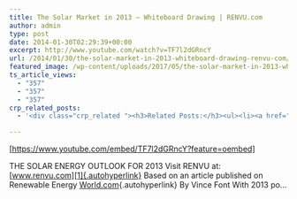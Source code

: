 ```yaml
---
title: The Solar Market in 2013 – Whiteboard Drawing | RENVU.com
author: admin
type: post
date: 2014-01-30T02:29:39+00:00
excerpt: http://www.youtube.com/watch?v=TF7l2dGRncY
url: /2014/01/30/the-solar-market-in-2013-whiteboard-drawing-renvu-com/
featured_image: /wp-content/uploads/2017/05/the-solar-market-in-2013-whitebo.jpg
ts_article_views:
  - "357"
  - "357"
  - "357"
crp_related_posts:
  - '<div class="crp_related "><h3>Related Posts:</h3><ul><li><a href="https://scdhub.org/2017/06/02/fumble-bumble-a-do-able-native-bee-survival-plan-for-cities/"    ><img src="https://scdhub.org/wp-content/uploads/2017/06/Screen-Shot-2017-07-19-at-5.42.53-PM-150x150.png" alt="Our Bees, Our Food, Our World" title="Our Bees, Our Food, Our World" width="150" height="150" class="crp_thumb crp_featured" /><span class="crp_title">Our Bees, Our Food, Our World</span></a></li><li><a href="https://scdhub.org/2017/12/25/wastewater-treatment-and-biosolids-management/"    ><img src="https://scdhub.org/wp-content/uploads/2017/12/wastewater-treatment-and-biosoli-150x150.jpg" alt="Wastewater treatment and Biosolids management" title="Wastewater treatment and Biosolids management" width="150" height="150" class="crp_thumb crp_featured" /><span class="crp_title">Wastewater treatment and Biosolids management</span></a></li><li><a href="https://scdhub.org/2017/05/31/colorado-homeless-outloud/"    ><img src="https://scdhub.org/wp-content/uploads/2017/05/Screen-Shot-2017-06-08-at-3.02.26-PM-150x150.png" alt="Denver Homeless Outloud" title="Denver Homeless Outloud" width="150" height="150" class="crp_thumb crp_featured" /><span class="crp_title">Denver Homeless Outloud</span></a></li><li><a href="https://scdhub.org/2017/07/28/8006/"    ><img src="https://scdhub.org/wp-content/uploads/2017/07/hqdefault-150x150.jpg" alt="Music" title="Music" width="150" height="150" class="crp_thumb crp_featured" /><span class="crp_title">Music</span></a></li><li><a href="https://scdhub.org/2017/10/01/zawadi-nikuze-healing-rebuilding-our-communities-in-democratic-republic-congo/"    ><img src="https://scdhub.org/wp-content/uploads/2017/10/Screen-Shot-2017-09-30-at-6.48.57-PM-150x150.png" alt="Zawadi Nikuze &#8211; Healing &#038; Rebuilding Our Communities in Democratic Republic Congo" title="Zawadi Nikuze &#8211; Healing &#038; Rebuilding Our Communities in Democratic Republic Congo" width="150" height="150" class="crp_thumb crp_featured" /><span class="crp_title">Zawadi Nikuze &#8211; Healing &#038; Rebuilding Our&hellip;</span></a></li><li><a href="https://scdhub.org/2017/12/10/water-chlorine-maintenance-program/"    ><img src="https://scdhub.org/wp-content/uploads/2017/12/water-chlorine-maintenance-progr-150x150.jpg" alt="Water Chlorine Maintenance Program" title="Water Chlorine Maintenance Program" width="150" height="150" class="crp_thumb crp_featured" /><span class="crp_title">Water Chlorine Maintenance Program</span></a></li></ul><div class="crp_clear"></div></div>'

---
```

[https://www.youtube.com/embed/TF7l2dGRncY?feature=oembed]

THE SOLAR ENERGY OUTLOOK FOR 2013 Visit RENVU at: [www.renvu.com][1]{.autohyperlink} Based on an article published on Renewable Energy [World.com][2]{.autohyperlink} By Vince Font With 2013 po&#8230;

 [1]: http://www.renvu.com
 [2]: http://World.com